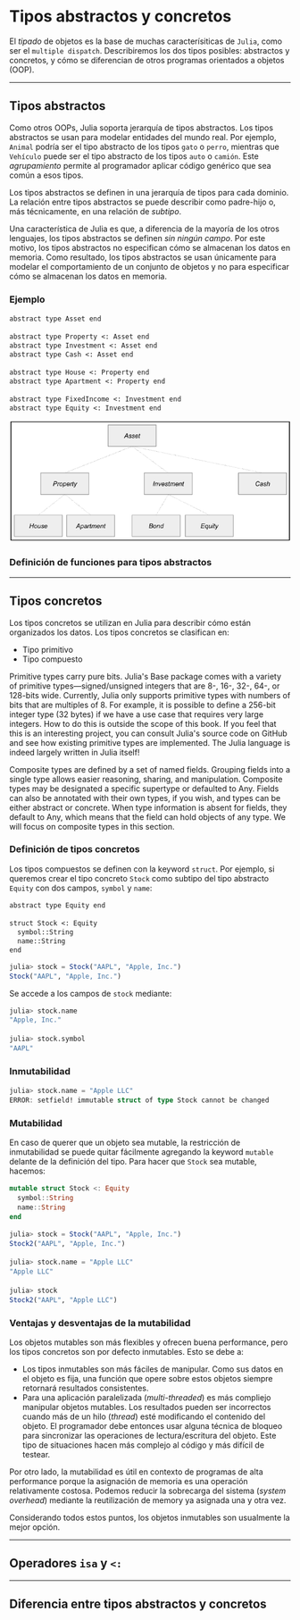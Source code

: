 # Tipos abstractos y concretos

El *tipado* de objetos es la base de muchas caracterísiticas de `Julia`, como
ser el `multiple dispatch`. Describiremos los dos tipos posibles: abstractos y
concretos, y cómo se diferencian de otros programas orientados a objetos (OOP).


----

## Tipos abstractos

Como otros OOPs, Julia soporta jerarquía de tipos abstractos. Los tipos abstractos
se usan para modelar entidades del mundo real. Por ejemplo, `Animal` podría ser
el tipo abstracto de los tipos `gato` o `perro`, mientras que `Vehículo` puede
ser el tipo abstracto de los tipos `auto` o `camión`. Este *agrupamiento*
permite al programador aplicar código genérico que sea común a esos tipos.

Los tipos abstractos se definen in una jerarquía de tipos para cada dominio. La
relación entre tipos abstractos se puede describir como padre-hijo o, más
técnicamente, en una relación de *subtipo*.

Una característica de Julia es que, a diferencia de la mayoría de los otros
lenguajes, los tipos abstractos se definen *sin ningún campo*. Por este motivo,
los tipos abstractos no especifican cómo se almacenan los datos en memoria. Como
resultado, los tipos abstractos se usan únicamente para modelar el
comportamiento de un conjunto de objetos y no para especificar cómo se almacenan
los datos en memoria.


### Ejemplo

```@example
abstract type Asset end

abstract type Property <: Asset end
abstract type Investment <: Asset end
abstract type Cash <: Asset end

abstract type House <: Property end
abstract type Apartment <: Property end

abstract type FixedIncome <: Investment end
abstract type Equity <: Investment end
```

![Ejemplo de jerarquía](../assets/hierarchy_example.png)

### Definición de funciones para tipos abstractos



----

## Tipos concretos

Los tipos concretos se utilizan en Julia para describir cómo están organizados
los datos. Los tipos concretos se clasifican en:

- Tipo primitivo
- Tipo compuesto


Primitive types carry pure bits. Julia's Base package comes with a variety of primitive
types—signed/unsigned integers that are 8-, 16-, 32-, 64-, or 128-bits wide. Currently, Julia
only supports primitive types with numbers of bits that are multiples of 8. For example, it is
possible to define a 256-bit integer type (32 bytes) if we have a use case that requires very
large integers. How to do this is outside the scope of this book. If you feel that this is an
interesting project, you can consult Julia's source code on GitHub and see how existing
primitive types are implemented. The Julia language is indeed largely written in Julia itself!


Composite types are defined by a set of named fields. Grouping fields into a single type
allows easier reasoning, sharing, and manipulation. Composite types may be designated a
specific supertype or defaulted to Any. Fields can also be annotated with their own types, if
you wish, and types can be either abstract or concrete. When type information is absent for
fields, they default to Any, which means that the field can hold objects of any type.
We will focus on composite types in this section.

### Definición de tipos concretos

Los tipos compuestos se definen con la keyword `struct`. Por ejemplo, si queremos
crear el tipo concreto `Stock` como subtipo del tipo abstracto `Equity` con dos
campos, `symbol` y `name`:

```@example
abstract type Equity end

struct Stock <: Equity
  symbol::String
  name::String
end
```

```julia
julia> stock = Stock("AAPL", "Apple, Inc.")
Stock("AAPL", "Apple, Inc.")
```

Se accede a los campos de `stock` mediante:

```julia
julia> stock.name
"Apple, Inc."

julia> stock.symbol
"AAPL"
```

### Inmutabilidad

```julia
julia> stock.name = "Apple LLC"
ERROR: setfield! immutable struct of type Stock cannot be changed
```

### Mutabilidad

En caso de querer que un objeto sea mutable, la restricción de inmutabilidad
se puede quitar fácilmente agregando la keyword `mutable` delante de la
definición del tipo. Para hacer que `Stock` sea mutable, hacemos:

```julia
mutable struct Stock <: Equity
  symbol::String
  name::String
end
```

```julia
julia> stock = Stock("AAPL", "Apple, Inc.")
Stock2("AAPL", "Apple, Inc.")

julia> stock.name = "Apple LLC"
"Apple LLC"

julia> stock
Stock2("AAPL", "Apple LLC")
```

### Ventajas y desventajas de la mutabilidad

Los objetos mutables son más flexibles y ofrecen buena performance, pero los
tipos concretos son por defecto inmutables. Esto se debe a:

- Los tipos inmutables son más fáciles de manipular. Como sus datos en el objeto
es fija, una función que opere sobre estos objetos siempre retornará resultados
consistentes.
- Para una aplicación paralelizada (*multi-threaded*) es más compliejo manipular
objetos mutables. Los resultados pueden ser incorrectos cuando más de un hilo
(*thread*) esté modificando el contenido del objeto. El programador debe entonces
usar alguna técnica de bloqueo para sincronizar las operaciones de lectura/escritura
del objeto. Este tipo de situaciones hacen más complejo al código y más difícil de
testear.

Por otro lado, la mutabilidad es útil en contexto de programas de alta performance
porque la asignación de memoria es una operación relativamente costosa. Podemos
reducir la sobrecarga del sistema (*system overhead*) mediante la reutilización
de memory ya asignada una y otra vez.

Considerando todos estos puntos, los objetos inmutables son usualmente la mejor
opción.

----

## Operadores `isa` y `<:`


----

## Diferencia entre tipos abstractos y concretos
